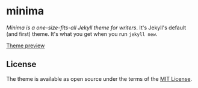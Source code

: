 # minima

*Minima is a one-size-fits-all Jekyll theme for writers*. It's Jekyll's default (and first) theme. It's what you get when you run `jekyll new`.

[Theme preview](https://jekyll.github.io/minima/)

## License

The theme is available as open source under the terms of the [MIT License](http://opensource.org/licenses/MIT).
